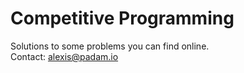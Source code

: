 # Competitive Programming

Solutions to some problems you can find online.<br>
Contact: alexis@padam.io
